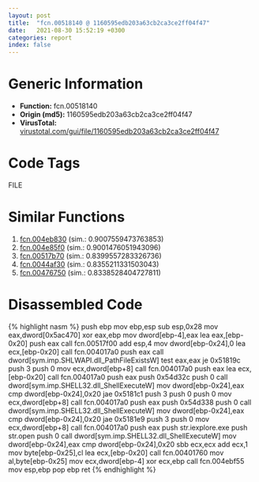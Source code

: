 ```yaml
---
layout: post
title:  "fcn.00518140 @ 1160595edb203a63cb2ca3ce2ff04f47"
date:   2021-08-30 15:52:19 +0300
categories: report
index: false
---
```


# Generic Information
- **Function:** fcn.00518140
- **Origin (md5):** 1160595edb203a63cb2ca3ce2ff04f47
- **VirusTotal:** [virustotal.com/gui/file/1160595edb203a63cb2ca3ce2ff04f47][virustotal_ref]

# Code Tags
<span class="tag" id="FILE">FILE</span>


# Similar Functions

1. [fcn.004eb830][similar_1_ref] (sim.: 0.9007559473763853)
2. [fcn.004e85f0][similar_2_ref] (sim.: 0.9001476051943096)
3. [fcn.00517b70][similar_3_ref] (sim.: 0.8399557283326736)
4. [fcn.0044af30][similar_4_ref] (sim.: 0.8355211331503043)
5. [fcn.00476750][similar_5_ref] (sim.: 0.8338528404727811)


# Disassembled Code

{% highlight nasm %}
push ebp
mov ebp,esp
sub esp,0x28
mov eax,dword[0x5ac470]
xor eax,ebp
mov dword[ebp-4],eax
lea eax,[ebp-0x20]
push eax
call fcn.00517f00
add esp,4
mov dword[ebp-0x24],0
lea ecx,[ebp-0x20]
call fcn.004017a0
push eax
call dword[sym.imp.SHLWAPI.dll_PathFileExistsW]
test eax,eax
je 0x51819c
push 3
push 0
mov ecx,dword[ebp+8]
call fcn.004017a0
push eax
lea ecx,[ebp-0x20]
call fcn.004017a0
push eax
push 0x54d32c
push 0
call dword[sym.imp.SHELL32.dll_ShellExecuteW]
mov dword[ebp-0x24],eax
cmp dword[ebp-0x24],0x20
jae 0x5181c1
push 3
push 0
push 0
mov ecx,dword[ebp+8]
call fcn.004017a0
push eax
push 0x54d338
push 0
call dword[sym.imp.SHELL32.dll_ShellExecuteW]
mov dword[ebp-0x24],eax
cmp dword[ebp-0x24],0x20
jae 0x5181e9
push 3
push 0
mov ecx,dword[ebp+8]
call fcn.004017a0
push eax
push str.iexplore.exe
push str.open
push 0
call dword[sym.imp.SHELL32.dll_ShellExecuteW]
mov dword[ebp-0x24],eax
cmp dword[ebp-0x24],0x20
sbb ecx,ecx
add ecx,1
mov byte[ebp-0x25],cl
lea ecx,[ebp-0x20]
call fcn.00401760
mov al,byte[ebp-0x25]
mov ecx,dword[ebp-4]
xor ecx,ebp
call fcn.004ebf55
mov esp,ebp
pop ebp
ret 
{% endhighlight %}


[similar_1_ref]: /report/fcn.004eb830@279a61b1e76da49531f1f16fd1102a2d
[similar_2_ref]: /report/fcn.004e85f0@be7fba7cc724acf4ae2900d99e0fc9c3
[similar_3_ref]: /report/fcn.00517b70@1160595edb203a63cb2ca3ce2ff04f47
[similar_4_ref]: /report/fcn.0044af30@279a61b1e76da49531f1f16fd1102a2d
[similar_5_ref]: /report/fcn.00476750@17d73cbafe6dd96dd6f2291fab06fbb5
[virustotal_ref]: https://www.virustotal.com/gui/file/1160595edb203a63cb2ca3ce2ff04f47